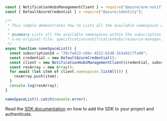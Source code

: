 ```javascript
const { NotificationHubsManagementClient } = require("@azure/arm-notificationhubs");
const { DefaultAzureCredential } = require("@azure/identity");

/**
 * This sample demonstrates how to Lists all the available namespaces within the subscription irrespective of the resourceGroups.
 *
 * @summary Lists all the available namespaces within the subscription irrespective of the resourceGroups.
 * x-ms-original-file: specification/notificationhubs/resource-manager/Microsoft.NotificationHubs/stable/2017-04-01/examples/Namespaces/NHNameSpaceList.json
 */
async function nameSpaceList() {
  const subscriptionId = "29cfa613-cbbc-4512-b1d6-1b3a92c7fa40";
  const credential = new DefaultAzureCredential();
  const client = new NotificationHubsManagementClient(credential, subscriptionId);
  const resArray = new Array();
  for await (let item of client.namespaces.listAll()) {
    resArray.push(item);
  }
  console.log(resArray);
}

nameSpaceList().catch(console.error);
```

Read the [SDK documentation](https://github.com/Azure/azure-sdk-for-js/blob/%40azure%2Farm-notificationhubs_2.0.1/sdk/notificationhubs/arm-notificationhubs/README.md) on how to add the SDK to your project and authenticate.
